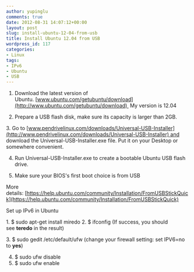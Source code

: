 ```yaml
---
author: yupinglu
comments: true
date: 2012-08-31 14:07:12+00:00
layout: post
slug: install-ubuntu-12-04-from-usb
title: Install Ubuntu 12.04 from USB
wordpress_id: 117
categories:
- Linux
tags:
- IPv6
- Ubuntu
- USB
---
```


1. Download the latest version of Ubuntu. [www.ubuntu.com/getubuntu/download](http://www.ubuntu.com/getubuntu/download)  My version is 12.04

2. Prepare a USB flash disk, make sure its capacity is larger than 2GB.

3. Go to [www.pendrivelinux.com/downloads/Universal-USB-Installer](http://www.pendrivelinux.com/downloads/Universal-USB-Installer) and download the Universal-USB-Installer.exe file. Put it on your Desktop or somewhere convenient.

4. Run Universal-USB-Installer.exe to create a bootable Ubuntu USB flash drive.

5. Make sure your BIOS's first boot choice is from USB

More details: [https://help.ubuntu.com/community/Installation/FromUSBStickQuick](https://help.ubuntu.com/community/Installation/FromUSBStickQuick)

Set up IPv6 in Ubuntu

1. $ sudo apt-get install miredo
2. $ ifconfig (If success, you should see **teredo** in the result)

3. $ sudo gedit /etc/default/ufw (change your firewall setting: set IPV6=no to **yes**)

4. $ sudo ufw disable
5. $ sudo ufw enable

